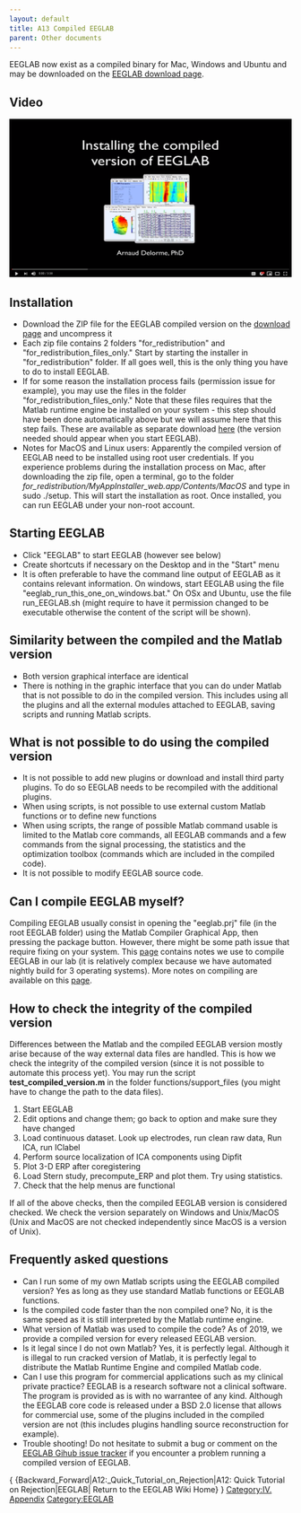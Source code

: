 ```yaml
---
layout: default
title: A13 Compiled EEGLAB
parent: Other documents
---
```


EEGLAB now exist as a compiled binary for Mac, Windows and Ubuntu and
may be downloaded on the [EEGLAB download
page](https://sccn.ucsd.edu/eeglab/download.php).

Video
-----

![400px\|center\|link=<https://www.youtube.com/watch?v=_F-5spN1FL4>](/assets/images/Eeglab_compile.png)

Installation
------------

-   Download the ZIP file for the EEGLAB compiled version on the
    [download page](http://sccn.ucsd.edu/eeglab/download.php) and
    uncompress it
-   Each zip file contains 2 folders "for_redistribution" and
    "for_redistribution_files_only." Start by starting the installer in
    "for_redistribution" folder. If all goes well, this is the only
    thing you have to do to install EEGLAB.
-   If for some reason the installation process fails (permission issue
    for example), you may use the files in the folder
    "for_redistribution_files_only." Note that these files requires that
    the Matlab runtime engine be installed on your system - this step
    should have been done automatically above but we will assume here
    that this step fails. These are available as separate download
    [here](https://www.mathworks.com/products/compiler/matlab-runtime.html)
    (the version needed should appear when you start EEGLAB).
-   Notes for MacOS and Linux users: Apparently the compiled version of
    EEGLAB need to be installed using root user credentials. If you
    experience problems during the installation process on Mac, after
    downloading the zip file, open a terminal, go to the folder
    *for_redistribution/MyAppInstaller_web.app/Contents/MacOS* and type
    in sudo ./setup. This will start the installation as root. Once
    installed, you can run EEGLAB under your non-root account.

Starting EEGLAB
---------------

-   Click "EEGLAB" to start EEGLAB (however see below)
-   Create shortcuts if necessary on the Desktop and in the "Start" menu
-   It is often preferable to have the command line output of EEGLAB as
    it contains relevant information. On windows, start EEGLAB using the
    file "eeglab_run_this_one_on_windows.bat." On OSx and Ubuntu, use
    the file run_EEGLAB.sh (might require to have it permission changed
    to be executable otherwise the content of the script will be shown).

Similarity between the compiled and the Matlab version
------------------------------------------------------

-   Both version graphical interface are identical
-   There is nothing in the graphic interface that you can do under
    Matlab that is not possible to do in the compiled version. This
    includes using all the plugins and all the external modules attached
    to EEGLAB, saving scripts and running Matlab scripts.

What is not possible to do using the compiled version
-----------------------------------------------------

-   It is not possible to add new plugins or download and install third
    party plugins. To do so EEGLAB needs to be recompiled with the
    additional plugins.
-   When using scripts, is not possible to use external custom Matlab
    functions or to define new functions
-   When using scripts, the range of possible Matlab command usable is
    limited to the Matlab core commands, all EEGLAB commands and a few
    commands from the signal processing, the statistics and the
    optimization toolbox (commands which are included in the compiled
    code).
-   It is not possible to modify EEGLAB source code.

Can I compile EEGLAB myself?
----------------------------

Compiling EEGLAB usually consist in opening the "eeglab.prj" file (in
the root EEGLAB folder) using the Matlab Compiler Graphical App, then
pressing the package button. However, there might be some path issue
that require fixing on your system. This
[page](/Compiling_EEGLAB:_Technical_note_for_developers "wikilink")
contains notes we use to compile EEGLAB in our lab (it is relatively
complex because we have automated nightly build for 3 operating
systems). More notes on compiling are available on this
[page](/Compiling_EEGLAB:_Technical_note_for_developers "wikilink").

How to check the integrity of the compiled version
--------------------------------------------------

Differences between the Matlab and the compiled EEGLAB version mostly
arise because of the way external data files are handled. This is how we
check the integrity of the compiled version (since it is not possible to
automate this process yet). You may run the script
**test_compiled_version.m** in the folder functions/support_files (you
might have to change the path to the data files).

1.  Start EEGLAB
2.  Edit options and change them; go back to option and make sure they
    have changed
3.  Load continuous dataset. Look up electrodes, run clean raw data, Run
    ICA, run IClabel
4.  Perform source localization of ICA components using Dipfit
5.  Plot 3-D ERP after coregistering
6.  Load Stern study, precompute_ERP and plot them. Try using
    statistics.
7.  Check that the help menus are functional

If all of the above checks, then the compiled EEGLAB version is
considered checked. We check the version separately on Windows and
Unix/MacOS (Unix and MacOS are not checked independently since MacOS is
a version of Unix).

Frequently asked questions
--------------------------

-   Can I run some of my own Matlab scripts using the EEGLAB compiled
    version? Yes as long as they use standard Matlab functions or EEGLAB
    functions.
-   Is the compiled code faster than the non compiled one? No, it is the
    same speed as it is still interpreted by the Matlab runtime engine.
-   What version of Matlab was used to compile the code? As of 2019, we
    provide a compiled version for every released EEGLAB version.
-   Is it legal since I do not own Matlab? Yes, it is perfectly legal.
    Although it is illegal to run cracked version of Matlab, it is
    perfectly legal to distribute the Matlab Runtime Engine and compiled
    Matlab code.
-   Can I use this program for commercial applications such as my
    clinical private practice? EEGLAB is a research software not a
    clinical software. The program is provided as is with no warrantee
    of any kind. Although the EEGLAB core code is released under a BSD
    2.0 license that allows for commercial use, some of the plugins
    included in the compiled version are not (this includes plugins
    handling source reconstruction for example).
-   Trouble shooting! Do not hesitate to submit a bug or comment on the
    [EEGLAB Gihub issue tracker](https://github.com/sccn/eeglab/issues)
    if you encounter a problem running a compiled version of EEGLAB.

{ {Backward_Forward\|A12:_Quick_Tutorial_on_Rejection\|A12: Quick
Tutorial on Rejection\|EEGLAB\| Return to the EEGLAB Wiki Home} }
[Category:IV. Appendix](/Category:IV._Appendix "wikilink")
[Category:EEGLAB](/Category:EEGLAB "wikilink")